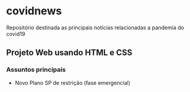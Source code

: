 # covidnews
Repositório destinada as principais notícias relacionadas a pandemia do covid19

## Projeto Web usando HTML e CSS

### Assuntos principais
- Novo Plano SP de restrição (fase emergencial)
